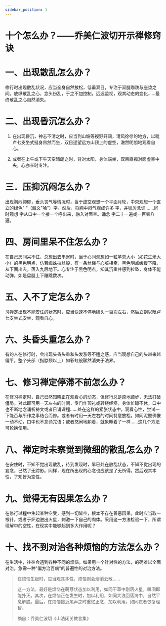 ```yaml
---
sidebar_position: 1
---
```


#  十个怎么办？——乔美仁波切开示禅修窍诀


#  一、出现散乱怎么办？

修行时出现散乱状况，应当全身自然放松，低垂双目，专注于双腿跏趺与座垫之间。放纵散乱之心，念头纷乱，于之不加控制，远远监视，观其动态的变化......最终散乱之心自然消失。

# 二、出现昏沉怎么办？

1.  在出现昏沉，神志不清之时，应当到山坡等视野开阔，清风徐徐的地方，以毗卢七支坐式挺身昂然而坐，双目遥望远方山顶上的虚空，澈然明朗地观看自心。

2.  或者在上午或下午天空晴朗之时，背对太阳，身体端坐，双目直视对面虚空中央，心亦长时专注。

# 三．压抑沉闷怎么办？

出现胸闷抑郁，垂头丧气等情况时，当于虚空观想一个平面月轮，中央观想一个直立的绿色"
"（藏文"哈"）字。然后，将胸中闷气观成许多 字，并猛厉念诵 ......同时观想
字从口中一个接一个呼出来，融入对面空。诵念 字二十一遍或一百零八遍。

# 四、房间里呆不住怎么办？

在自己房间呆不住，总想出去串寮时，当于心间观想如一粒羊粪大小（如花生米大
小）的黑色明点，仿若蜘蛛拉丝般，有一条丝绳与心脏相牵，黑色明点缓缓下降，从下面出去，落入九层地下。心专注于黑色明点，知其沉重并感到拉坠，身体不能动弹，如是盘腿上下蹦跳数次。

# 五、入不了定怎么办？

习禅定出现不能安住的状态时，应当快速不停地磕头一百次左右，然后立刻以毗卢七支坐式安坐，观看自心。

# 六、头昏头重怎么办？

有的人在修行时，会出现头昏头重和头发涨等不适之感，应当观想自己的头越来越偏平，整个头部（指脖颈以上）如彩虹般骤然消失于法界。

# 七、修习禅定停滞不前怎么办？

在修习禅定时，自己已然知晓正在观看心的动态，但修行总是原地踏步，无法打破僵局。对此即可用一天左右的时间，专门作顶礼或转绕经塔，身体忙碌不休，口中也不断地念诵祈祷文或者日诵课程......处在这样的紧张状态中，观看心性，尝试一下能否与所作之事结合而修。或者有时用一天左右的时间特意放松。如同泥塑佛像一动不动，口中也不念诵咒语；或者悠闲地躺着，就象睡着了一样......这几个方法可轮换使用。

# 八、禅定时未察觉到微细的散乱怎么办？

在安住时，不知不觉出现散乱，待到发现时，早已处在散乱状态，不知不觉出现的妄念，已然了无踪影。同样，现在所出现的心念也应该是了无所得。然后观其本性，了知皆为空性。

# 九、觉得无有因果怎么办？

在修行过程中生起某种空受，感到一切皆空，根本不存在善恶因果。此时应当取一根针，或者于炉边迸出火星，剌激一下自己的肉体。采用这一方法检验一下，所谓理解中的空性，在现实中能够起到多大作用呢？

# 十、找不到对治各种烦恼的方法怎么办？

在生活中，往往会遇到各种不同的烦恼。如果用一个针对性的方法，的确难以全面对治，急需一种"偏方治百病"的普遍性的对治方法。

> 在烦恼生起时，应当观其本性，烦恼则会烟消云散......
>
> 这一方法，最好是烦恼在萌芽状态加以利用，如同干草中刚落火星，瞬间即能扑灭。其次，在烦恼正在发生时，加以利用，如同大浪回落海中，自然平息解脱。最后，在烦恼接近尾声之时重忆正念，加以利用。如同疯者恢复理智。
>
> 摘自：乔美仁波切《山法闭关教言集》
